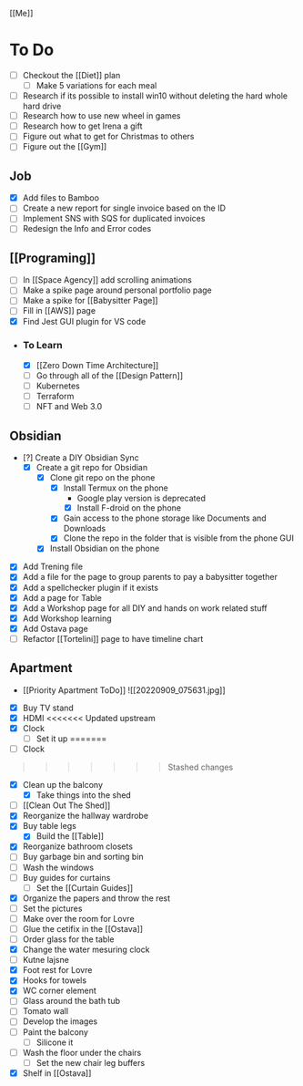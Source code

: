 [[Me]]

# To Do

- [ ] Checkout the [[Diet]] plan
	- [ ] Make 5 variations for each meal
- [ ] Research if its possible to install win10 without deleting the hard whole hard drive
- [ ] Research how to use new wheel in games
- [ ] Research how to get Irena a gift
- [ ] Figure out what to get for Christmas to others
- [ ] Figure out the [[Gym]]

## Job
- [x] Add files to Bamboo
- [ ] Create a new report for single invoice based on the ID
- [ ] Implement SNS with SQS for duplicated invoices
- [ ] Redesign the Info and Error codes

## [[Programing]]
- [ ] In [[Space Agency]] add scrolling animations
- [ ] Make a spike page around personal portfolio page
- [ ] Make a spike for [[Babysitter Page]]
- [ ] Fill in [[AWS]] page
- [x] Find Jest GUI plugin for VS code
- ### To Learn
	- [x] [[Zero Down Time Architecture]]
	- [ ] Go through all of the [[Design Pattern]]
	- [ ] Kubernetes
	- [ ] Terraform
	- [ ] NFT and Web 3.0

## Obsidian
- [?] Create a DIY Obsidian Sync
	- [x] Create a git repo for Obsidian
		- [x] Clone git repo on the phone
			- [x] Install Termux on the phone
				- Google play version is deprecated
				- [x] Install F-droid on the phone
			- [x] Gain access to the phone storage like Documents and Downloads
			- [x] Clone the repo in the folder that is visible from the phone GUI
		- [x] Install Obsidian on the phone
- [x] Add Trening file
- [x] Add a file for the page to group parents to pay a babysitter together
- [x] Add a spellchecker plugin if it exists
- [x] Add a page for Table
- [x] Add a Workshop page for all DIY and hands on work related stuff
- [x] Add Workshop learning
- [x] Add Ostava page
- [ ] Refactor [[Tortelini]] page to have timeline chart
## Apartment
- [[Priority Apartment ToDo]]
![[20220909_075631.jpg]]
- [x] Buy TV stand
- [x] HDMI
<<<<<<< Updated upstream
- [x] Clock
	- [ ] Set it up
=======
- [ ] Clock
>>>>>>> Stashed changes
- [x] Clean up the balcony
	- [x] Take things into the shed
- [ ] [[Clean Out The Shed]]
- [x] Reorganize the hallway wardrobe
- [x] Buy table legs
	- [x] Build the [[Table]]
- [x] Reorganize bathroom closets
- [ ] Buy garbage bin and sorting bin
- [ ] Wash the windows
- [ ] Buy guides for curtains
	- [ ] Set the [[Curtain Guides]]
- [x] Organize the papers and throw the rest
- [ ] Set the pictures
- [ ] Make over the room for Lovre
- [ ] Glue the cetifix in the [[Ostava]]
- [ ] Order glass for the table
- [x] Change the water mesuring clock
- [ ] Kutne lajsne
- [x] Foot rest for Lovre
- [x] Hooks for towels
- [x] WC corner element
- [ ] Glass around the bath tub
- [ ] Tomato wall
- [ ] Develop the images
- [ ] Paint the balcony
	- [ ] Silicone it
- [ ] Wash the floor under the chairs
	- [ ] Set the new chair leg buffers
- [x] Shelf in [[Ostava]]